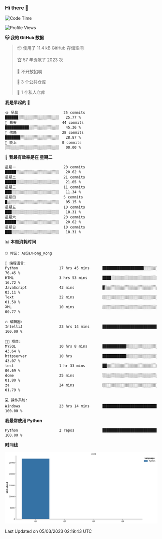 ### Hi there 👋

<!--
**Mrzqd/Mrzqd** is a ✨ _special_ ✨ repository because its `README.md` (this file) appears on your GitHub profile.

Here are some ideas to get you started:

- 🔭 I’m currently working on ...
- 🌱 I’m currently learning ...
- 👯 I’m looking to collaborate on ...
- 🤔 I’m looking for help with ...
- 💬 Ask me about ...
- 📫 How to reach me: ...
- 😄 Pronouns: ...
- ⚡ Fun fact: ...
-->
<!--START_SECTION:waka-->
![Code Time](http://img.shields.io/badge/Code%20Time-36%20hrs%2031%20mins-blue)

![Profile Views](http://img.shields.io/badge/%E4%B8%AA%E4%BA%BA%E8%B5%84%E6%96%99%E8%A7%82%E7%9C%8B%E6%AC%A1%E6%95%B0-30-blue)

**🐱 我的 GitHub 数据** 

> 📦  使用了 11.4 kB GitHub 存储空间 
 > 
> 🏆 57 年贡献了 2023 次
 > 
> 🚫 不开放招聘
 > 
> 📜 3 个公共仓库 
 > 
> 🔑 1 个私人仓库 
 > 
**我是早起的 🐤** 

```text
🌞 早晨                     25 commits          ██████░░░░░░░░░░░░░░░░░░░   25.77 % 
🌆 白天                     44 commits          ███████████░░░░░░░░░░░░░░   45.36 % 
🌃 傍晚                     28 commits          ███████░░░░░░░░░░░░░░░░░░   28.87 % 
🌙 晚上                     0 commits           ░░░░░░░░░░░░░░░░░░░░░░░░░   00.00 % 
```
📅 **我最有效率是在 星期二** 

```text
星期一                      20 commits          █████░░░░░░░░░░░░░░░░░░░░   20.62 % 
星期二                      21 commits          █████░░░░░░░░░░░░░░░░░░░░   21.65 % 
星期三                      11 commits          ███░░░░░░░░░░░░░░░░░░░░░░   11.34 % 
星期四                      5 commits           █░░░░░░░░░░░░░░░░░░░░░░░░   05.15 % 
星期五                      10 commits          ███░░░░░░░░░░░░░░░░░░░░░░   10.31 % 
星期六                      20 commits          █████░░░░░░░░░░░░░░░░░░░░   20.62 % 
星期日                      10 commits          ███░░░░░░░░░░░░░░░░░░░░░░   10.31 % 
```


📊 **本周消耗时间** 

```text
🕑︎ 时区: Asia/Hong_Kong

💬 编程语言: 
Python                   17 hrs 45 mins      ███████████████████░░░░░░   76.45 % 
HTML                     3 hrs 53 mins       ████░░░░░░░░░░░░░░░░░░░░░   16.72 % 
JavaScript               43 mins             █░░░░░░░░░░░░░░░░░░░░░░░░   03.11 % 
Text                     22 mins             ░░░░░░░░░░░░░░░░░░░░░░░░░   01.58 % 
XML                      10 mins             ░░░░░░░░░░░░░░░░░░░░░░░░░   00.77 % 

🔥 编辑器: 
IntelliJ                 23 hrs 14 mins      █████████████████████████   100.00 % 

🐱‍💻 项目: 
MYSQL                    10 hrs 8 mins       ███████████░░░░░░░░░░░░░░   43.64 % 
httpserver               10 hrs              ███████████░░░░░░░░░░░░░░   43.07 % 
test                     1 hr 33 mins        ██░░░░░░░░░░░░░░░░░░░░░░░   06.69 % 
dome                     25 mins             ░░░░░░░░░░░░░░░░░░░░░░░░░   01.80 % 
za                       24 mins             ░░░░░░░░░░░░░░░░░░░░░░░░░   01.79 % 

💻 操作系统: 
Windows                  23 hrs 14 mins      █████████████████████████   100.00 % 
```

**我最常使用 Python** 

```text
Python                   2 repos             █████████████████████████   100.00 % 
```



**时间线**

![Lines of Code chart](https://raw.githubusercontent.com/Mrzqd/Mrzqd/main/assets/bar_graph.png)


 Last Updated on 05/03/2023 02:19:43 UTC
<!--END_SECTION:waka-->
